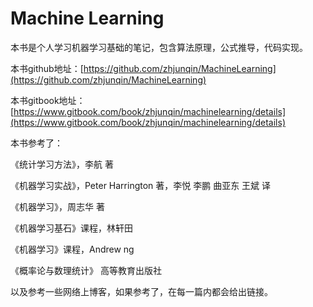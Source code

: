 # Machine Learning

本书是个人学习机器学习基础的笔记，包含算法原理，公式推导，代码实现。

本书github地址：[https://github.com/zhjunqin/MachineLearning](https://github.com/zhjunqin/MachineLearning)

本书gitbook地址：[https://www.gitbook.com/book/zhjunqin/machinelearning/details](https://www.gitbook.com/book/zhjunqin/machinelearning/details)

本书参考了：

《统计学习方法》，李航 著

《机器学习实战》，Peter Harrington 著，李悦 李鹏 曲亚东 王斌 译

《机器学习》，周志华 著

《机器学习基石》课程，林轩田

《机器学习》课程，Andrew ng

《概率论与数理统计》 高等教育出版社

以及参考一些网络上博客，如果参考了，在每一篇内都会给出链接。

